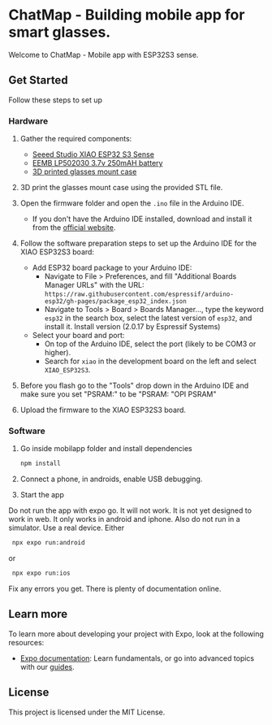 # ChatMap - Building mobile app for smart glasses.

Welcome to ChatMap - Mobile app with ESP32S3 sense.

## Get Started

Follow these steps to set up 


### Hardware

1. Gather the required components:
   - [Seeed Studio XIAO ESP32 S3 Sense](https://www.amazon.com/dp/B0C69FFVHH/ref=dp_iou_view_item?ie=UTF8&psc=1)
   - [EEMB LP502030 3.7v 250mAH battery](https://www.amazon.com/EEMB-Battery-Rechargeable-Lithium-Connector/dp/B08VRZTHDL)
   - [3D printed glasses mount case](https://storage.googleapis.com/scott-misc/openglass_case.stl)

2. 3D print the glasses mount case using the provided STL file.

3. Open the firmware folder and open the `.ino` file in the Arduino IDE.
   - If you don't have the Arduino IDE installed, download and install it from the [official website](https://www.arduino.cc/en/software).

4. Follow the software preparation steps to set up the Arduino IDE for the XIAO ESP32S3 board:
   - Add ESP32 board package to your Arduino IDE:
     - Navigate to File > Preferences, and fill "Additional Boards Manager URLs" with the URL: `https://raw.githubusercontent.com/espressif/arduino-esp32/gh-pages/package_esp32_index.json`
     - Navigate to Tools > Board > Boards Manager..., type the keyword `esp32` in the search box, select the latest version of `esp32`, and install it. Install version (2.0.17 by Espressif Systems)
   - Select your board and port:
     - On top of the Arduino IDE, select the port (likely to be COM3 or higher).
     - Search for `xiao` in the development board on the left and select `XIAO_ESP32S3`.

5. Before you flash go to the "Tools" drop down in the Arduino IDE and make sure you set "PSRAM:" to be "PSRAM: "OPI PSRAM"

6. Upload the firmware to the XIAO ESP32S3 board.


### Software

1. Go inside mobilapp folder and install dependencies

   ```bash
   npm install
   ```

2. Connect a phone, in androids, enable USB debugging.  
  

3. Start the app  
  
  Do not run the app with expo go. It will not work. It is not yet designed to work in web. It only works in android and iphone. Also do not run in a simulator. Use a real device. Either

   ```bash
    npx expo run:android
   ```
   or
   
   ```bash
    npx expo run:ios
   ```

Fix any errors you get. There is plenty of documentation online.



## Learn more

To learn more about developing your project with Expo, look at the following resources:

- [Expo documentation](https://docs.expo.dev/): Learn fundamentals, or go into advanced topics with our [guides](https://docs.expo.dev/guides).


## License

This project is licensed under the MIT License.